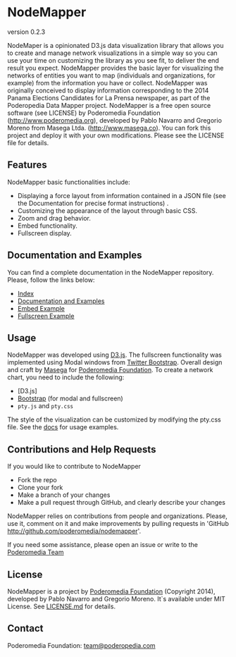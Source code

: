# NodeMapper
version 0.2.3

NodeMaper is a opinionated D3.js data visualization library that allows you to create and manage network visualizations in a simple way so you can use your time on customizing the library as you see fit, to deliver the end result you expect. NodeMapper provides the basic layer for visualizing the networks of entities you want to map (individuals and organizations, for example) from the information you have or collect. 
NodeMapper was originally conceived to display information corresponding to the 2014 Panama Elections Candidates for La Prensa newspaper, as part of the Poderopedia Data Mapper project. NodeMapper is a free open source software (see LICENSE) by Poderomedia Foundation (http://www.poderomedia.org), developed by Pablo Navarro and Gregorio Moreno from Masega Ltda. (http://www.masega.co). You can fork this project and deploy it with your own modifications. Please see the LICENSE file for details.

## Features

NodeMapper basic functionalities include:

- Displaying a force layout from information contained in a JSON file (see the Documentation for precise format instructions) .
- Customizing the appearance of the layout through basic CSS.
- Zoom and drag behavior.
- Embed functionality.
- Fullscreen display.

## Documentation and Examples

You can find a complete documentation in the NodeMapper repository. Please, follow the links below:

- [Index](http://poderomedia.github.io/nodemapper)
- [Documentation and Examples](http://poderomedia.github.io/nodemapper/docs)
- [Embed Example](http://poderomedia.github.io/nodemapper/pages/embed-demo)
- [Fullscreen Example](http://poderomedia.github.io/nodemapper/pages/fullscreen-demo)

## Usage

NodeMapper was developed using  [D3.js](http://d3js.org/). The fullscreen functionality was implemented using Modal windows from [Twitter Bootstrap](http://getbootstrap.com). Overall design and craft by [Masega](http://www.masega.co) for [Poderomedia Foundation](http://www.poderomedia.org). To create a network chart, you need to include the following:

- [D3.js]
- [Bootstrap](http://getbootstrap.com) (for modal and fullscreen)
- `pty.js` and `pty.css`

The style of the visualization can be customized by modifying the pty.css file. See the [docs](http://poderomedia.github.io/nodemapper/docs) for usage examples.

## Contributions and Help Requests

If you would like to contribute to NodeMapper 

* Fork the repo
* Clone your fork
* Make a branch of your changes
* Make a pull request through GitHub, and clearly describe your changes

NodeMapper relies on contributions from people and organizations. Please, use it, comment on it and make improvements by pulling requests in 'GitHub <http://github.com/poderomedia/nodemapper>'.

If you need some assistance, please open an issue or write to the [Poderomedia Team](team@poderopedia.com)

## License

NodeMapper is a project by [Poderomedia Foundation](http://www.poderomedia.org) (Copyright 2014), developed by Pablo Navarro and Gregorio Moreno. It`s available under MIT License. See [LICENSE.md](LICENSE.md) for details.

## Contact

Poderomedia Foundation: team@poderopedia.com
